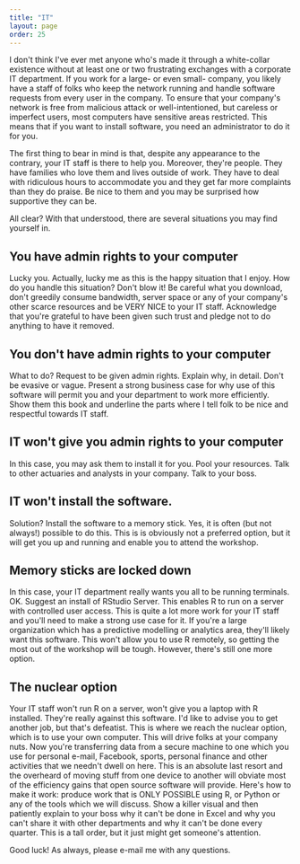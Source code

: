 ```yaml
---
title: "IT"
layout: page
order: 25
---
```


I don't think I've ever met anyone who's made it through a white-collar existence without at least one or two frustrating exchanges with a corporate IT department. If you work for a large- or even small- company, you likely have a staff of folks who keep the network running and handle software requests from every user in the company. To ensure that your company's network is free from malicious attack or well-intentioned, but careless or imperfect users, most computers have sensitive areas restricted. This means that if you want to install software, you need an administrator to do it for you.

The first thing to bear in mind is that, despite any appearance to the contrary, your IT staff is there to help you. Moreover, they're people. They have families who love them and lives outside of work. They have to deal with ridiculous hours to accommodate you and they get far more complaints than they do praise. Be nice to them and you may be surprised how supportive they can be.

All clear? With that understood, there are several situations you may find yourself in. 

## You have admin rights to your computer

Lucky you. Actually, lucky me as this is the happy situation that I enjoy. How do you handle this situation? Don't blow it! Be careful what you download, don't greedily consume bandwidth, server space or any of your company's other scarce resources and be VERY NICE to your IT staff. Acknowledge that you're grateful to have been given such trust and pledge not to do anything to have it removed.

## You don't have admin rights to your computer

What to do? Request to be given admin rights. Explain why, in detail. Don't be evasive or vague. Present a strong business case for why use of this software will permit you and your department to work more efficiently. Show them this book and underline the parts where I tell folk to be nice and respectful towards IT staff.

## IT won't give you admin rights to your computer

In this case, you may ask them to install it for you. Pool your resources. Talk to other actuaries and analysts in your company. Talk to your boss.

## IT won't install the software.

Solution? Install the software to a memory stick. Yes, it is often (but not always!) possible to do this. This is is obviously not a preferred option, but it will get you up and running and enable you to attend the workshop.

## Memory sticks are locked down

In this case, your IT department really wants you all to be running terminals. OK. Suggest an install of RStudio Server. This enables R to run on a server with controlled user access. This is quite a lot more work for your IT staff and you'll need to make a strong use case for it. If you're a large organization which has a predictive modelling or analytics area, they'll likely want this software. This won't allow you to use R remotely, so getting the most out of the workshop will be tough. However, there's still one more option.

## The nuclear option

Your IT staff won't run R on a server, won't give you a laptop with R installed. They're really against this software. I'd like to advise you to get another job, but that's defeatist. This is where we reach the nuclear option, which is to use your own computer. This will drive folks at your company nuts. Now you're transferring data from a secure machine to one which you use for personal e-mail, Facebook, sports, personal finance and other activities that we needn't dwell on here. This is an absolute last resort and the overheard of moving stuff from one device to another will obviate most of the efficiency gains that open source software will provide. Here's how to make it work: produce work that is ONLY POSSIBLE using R, or Python or any of the tools which we will discuss. Show a killer visual and then patiently explain to your boss why it can't be done in Excel and why you can't share it with other departments and why it can't be done every quarter. This is a tall order, but it just might get someone's attention.

Good luck! As always, please e-mail me with any questions.